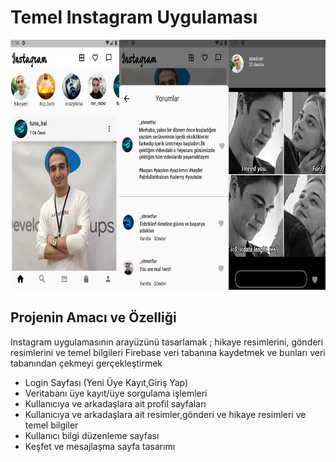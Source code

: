  # Temel Instagram Uygulaması

<img src="mian.png" height="400">
 
 ## Projenin Amacı ve Özelliği
 Instagram uygulamasının arayüzünü tasarlamak ; hikaye resimlerini, gönderi resimlerini ve temel bilgileri Firebase veri tabanına kaydetmek ve bunları veri tabanından çekmeyi gerçekleştirmek
 <br>
 <ul>
 <li>Login Sayfası (Yeni Üye Kayıt,Giriş Yap)</li>
 <li>Veritabanı üye kayıt/üye sorgulama işlemleri</li>
 <li>Kullanıcıya ve arkadaşlara ait profil sayfaları</li>
 <li>Kullanıcıya ve arkadaşlara ait resimler,gönderi ve hikaye resimleri ve temel bilgiler</li>
 <li>Kullanıcı bilgi düzenleme sayfası</li>
 <li>Keşfet ve mesajlaşma sayfa tasarımı</li>
 </ul>
